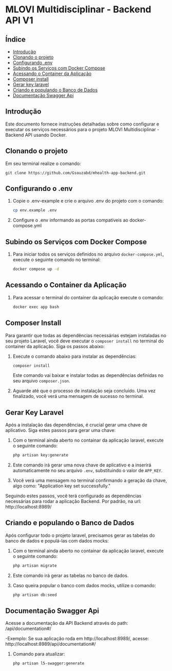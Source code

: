 # MLOVI Multidisciplinar - Backend API V1


## Índice

- [Introdução](#introdução)
- [Clonando o projeto](#clonando-o-projeto)
- [Configurando .env](#configurando-.env)
- [Subindo os Serviços com Docker Compose](#subindo-os-serviços-com-docker-compose)
- [Acessando o Container da Aplicação](#acessando-o-container-da-aplicação)
- [Composer install](#composer-install)
- [Gerar key laravel](#gerar-key-laravel)
- [Criando e populando o Banco de Dados](#criando-e-populando-o-banco-de-dados)
- [Documentação Swagger Api](#documentacão-swagger-api)



## Introdução

Este documento fornece instruções detalhadas sobre como configurar e executar os serviços necessários para o projeto MLOVI Multidisciplinar - Backend API usando Docker.

## Clonando o projeto

Em seu terminal realize o comando:

    git clone https://github.com/Gsouzabd/mhealth-app-backend.git


## Configurando o .env

1. Copie o .env-example e crie o arquivo .env do projeto com o comando:

    ```bash
    cp env.example .env
    ```
2. Configure o .env informando as portas compatíveis ao docker-compose.yml


## Subindo os Serviços com Docker Compose

1. Para iniciar todos os serviços definidos no arquivo `docker-compose.yml`, execute o seguinte comando no terminal:

    ```bash
    docker compose up -d
    ```


## Acessando o Container da Aplicação

1. Para acessar o terminal do container da aplicação execute o comando:

    ```bash
    docker exec app bash
    ```


## Composer Install

Para garantir que todas as dependências necessárias estejam instaladas no seu projeto Laravel, você deve executar o `composer install` no terminal do container da aplicação. Siga os passos abaixo:

1. Execute o comando abaixo para instalar as dependências:

    ```bash
    composer install
    ```

    Este comando vai baixar e instalar todas as dependências definidas no seu arquivo `composer.json`.

2. Aguarde até que o processo de instalação seja concluído. Uma vez finalizado, você verá uma mensagem de sucesso no terminal.


## Gerar Key Laravel

Após a instalação das dependências, é crucial gerar uma chave de aplicativo. Siga estes passos para gerar uma chave:

1. Com o terminal ainda aberto no containar da aplicação laravel, execute o seguinte comando:

    ```bash
    php artisan key:generate
    ```

2. Este comando irá gerar uma nova chave de aplicativo e a inserirá automaticamente no seu arquivo `.env`, substituindo o valor de `APP_KEY`.

3. Você verá uma mensagem no terminal confirmando a geração da chave, algo como: "Application key set successfully."

Seguindo estes passos, você terá configurado as dependências necessárias para rodar a aplicação Backend.
Por padrão, na url: http://localhost:8989/


## Criando e populando o Banco de Dados

Após configurar todo o projeto laravel, precisamos gerar as tabelas do banco de dados e populá-las com dados mocks:

1. Com o terminal ainda aberto no containar da aplicação laravel, execute o seguinte comando:

    ```bash
    php artisan migrate
    ```
    
2. Este comando irá gerar as tabelas no banco de dados.

3. Caso queira popular o banco com dados mocks, utilize o comando:

    ```bash
    php artisan db:seed
    ```


## Documentação Swagger Api

Acesse a documentação da API Backend através do path:
/api/documentation#/

-Exemplo: Se sua aplicação roda em http://localhost:8989/, acesse:
http://localhost:8989/api/documentation#/

1. Comando para atualizar:

    ```bash
    php artisan l5-swagger:generate
    ```